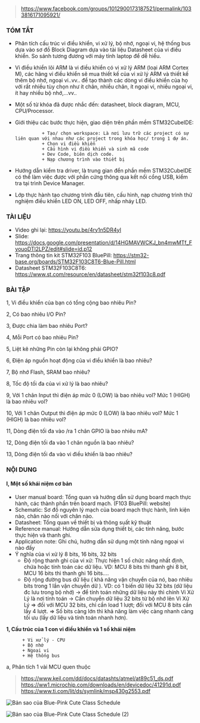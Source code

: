 > https://www.facebook.com/groups/1012900173187521/permalink/1033816171095921/

### TÓM TẮT
- Phân tích cấu trúc vi điều khiển, vi xử lý, bộ nhớ, ngoại vi, hệ thống bus dựa vào sơ đồ Block Diagram dựa vào tài liệu Datasheet của vi điều khiển. So sánh tương đương với máy tính laptop để dễ hiểu.
- Vi điều khiển lõi ARM là vi điều khiển có vi xử lý ARM (loại ARM Cortex M), các hãng vi điều khiển sẽ mua thiết kế của vi xử lý ARM và thiết kế thêm bộ nhớ, ngoại vi..vv.. để tạo thành các dòng vi điều khiển của họ với rất nhiều tùy chọn như ít chân, nhiều chân, ít ngoại vi, nhiều ngoại vi, ít hay nhiều bộ nhớ,...vv..
- Một số từ khóa đã được nhắc đến: datasheet, block diagram, MCU, CPU/Processor.
- Giới thiệu các bước thực hiện, giao diện trên phần mềm STM32CubeIDE:
  
                + Tạo/ chọn workspace: Là nơi lưu trữ các project có sự liên quan với nhau như các project trong khóa học/ trong 1 dự án.
                + Chọn vi điều khiển
                + Cấu hình vi điều khiển và sinh mã code
                + Dev Code, biên dịch code.
                + Nạp chương trình vào thiết bị
  
- Hướng dẫn kiểm tra driver, là trung gian đển phần mềm STM32CubeIDE có thể làm việc được với phần cứng thông qua kết nối cổng USB, kiểm tra tại trình Device Manager.
- Lớp thực hành tạo chương trình đầu tiên, cấu hình, nạp chương trình thử nghiệm điều khiển LED ON, LED OFF, nhấp nháy LED.
  
### TÀI LIỆU
- Video ghi lại: https://youtu.be/4ry1n5DR4yI
- Slide: https://docs.google.com/presentation/d/14HGMAVWCKJ_bn4mwMTf_FyouoDTl2LPZ/edit#slide=id.p12
- Trang thông tin kit STM32F103 BluePill: https://stm32-base.org/boards/STM32F103C8T6-Blue-Pill.html
- Datasheet STM32F103C8T6: https://www.st.com/resource/en/datasheet/stm32f103c8.pdf

### BÀI TẬP
1, Vi điều khiển của bạn có tổng cộng bao nhiêu Pin?

2, Có bao nhiêu I/O Pin?

3, Được chia làm bao nhiêu Port?

4, Mỗi Port có bao nhiêu Pin?

5, Liệt kê những Pin còn lại không phải GPIO?

6, Điện áp nguồn hoạt động của vi điều khiển là bao nhiêu?

7, Bộ nhớ Flash, SRAM bao nhiêu?

8, Tốc độ tối đa của vi xử lý là bao nhiêu?

9, Với 1 chân Input thì điện áp mức 0 (LOW) là bao nhiêu vol? Mức 1 (HIGH) là bao nhiêu vol?

10, Với 1 chân Output thì điện áp mức 0 (LOW) là bao nhiêu vol? Mức 1 (HIGH) là bao nhiêu vol?

11, Dòng điện tối đa vào /ra 1 chân GPIO là bao nhiêu mA?

12, Dòng điện tối đa vào 1 chân nguồn là bao nhiêu?

13, Dòng điện tối đa vào vi điều khiển là bao nhiêu?

### NỘI DUNG 
#### I, Một số khái niệm cơ bản 
- User manual board: Tổng quan và hướng dẫn sử dụng board mạch thực hành, các thành phần trên board mạch. (F103 BluePill: website)
- Schematic: Sơ đồ nguyên lý mạch của board mạch thực hành, linh kiện nào, chân nào nối với chân nào. 
- Datasheet: Tổng quan về thiết bị và thông suất kỹ thuật
- Reference manual: Hướng dẫn sửa dụng thiết bị, các tính năng, bước thực hiện và thanh ghi. 
- Application note: Ghi chú, hướng dẫn sử dụng một tính năng ngoại vi nào đấy
- Ý nghĩa của vi xử lý 8 bits, 16 bits, 32 bits
  + Độ rộng thanh ghi của vi xử: Thực hiện 1 số chức năng nhất định, chứa hoặc tính toán các dữ liệu. VD: MCU 8 bits thì thanh ghi 8 bit, MCU 16 bits thì thanh ghi 16 bits....
  + Độ rộng đường bus dữ liệu ( khả năng vận chuyển của nó, bao nhiêu bits trong 1 lần vận chuyển dữ ). VD: có 1 biến dữ liệu 32 bits (dữ liệu đc lưu trong bộ nhớ) -> để tính toán những dữ liệu này thì chính Vi Xử Lý là nơi tính toán -> Cần chuyển dữ liệu 32 bits từ bộ nhớ lên Vi Xử Lý => đối với MCU 32 bits, chỉ cần load 1 lượt; đối với MCU 8 bits cần lấy 4 lượt. => Số bits càng lớn thì khả năng làm việc càng nhanh càng tối ưu (lấy dữ liệu và tính toán nhanh hơn). 

**1, Cấu trúc của 1 con vi điều khiển và 1 số khái niệm**

          + Vi xử lý - CPU
          + Bộ nhớ 
          + Ngoại vi 
          + Hệ thống bus 
          
a, Phân tích 1 vài MCU quen thuộc 

> https://www.keil.com/dd/docs/datashts/atmel/at89c51_ds.pdf
> https://ww1.microchip.com/downloads/en/devicedoc/41291d.pdf
> https://www.ti.com/lit/ds/symlink/msp430g2553.pdf

![Bản sao của Blue-Pink Cute Class Schedule](https://github.com/minchangggg/Stm32/assets/125820144/ae9b56c5-d8be-490b-8f74-87465986bfbe)

![Bản sao của Blue-Pink Cute Class Schedule (2)](https://github.com/minchangggg/Stm32/assets/125820144/35a032e7-b732-46dc-b936-d6bf8743bcdb)


